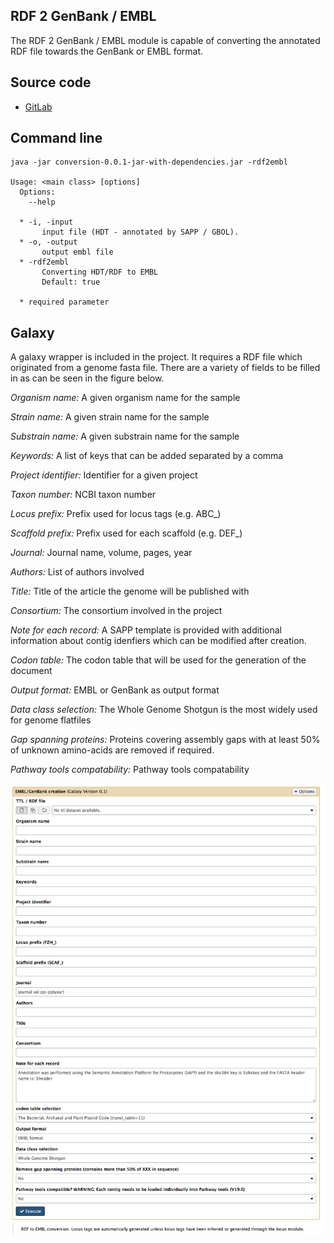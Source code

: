 RDF 2 GenBank / EMBL
------------

The RDF 2 GenBank / EMBL module is capable of converting the annotated RDF file towards the GenBank or EMBL format.

Source code
-----------
* [GitLab](https://gitlab.com/sapp/rdf2embl)

Command line
------

	java -jar conversion-0.0.1-jar-with-dependencies.jar -rdf2embl
	
	Usage: <main class> [options]
	  Options:
	    --help
	       
	  * -i, -input
	       input file (HDT - annotated by SAPP / GBOL).
	  * -o, -output
	       output embl file
	  * -rdf2embl
	       Converting HDT/RDF to EMBL
	       Default: true
	
	  * required parameter

Galaxy
------
A galaxy wrapper is included in the project. It requires a RDF file which originated from a genome fasta file. There are a variety of fields to be filled in as can be seen in the figure below.

*Organism name:* A given organism name for the sample

*Strain name:* A given strain name for the sample

*Substrain name:* A given substrain name for the sample

*Keywords:* A list of keys that can be added separated by a comma

*Project identifier:* Identifier for a given project

*Taxon number:* NCBI taxon number

*Locus prefix:* Prefix used for locus tags (e.g. ABC_)

*Scaffold prefix:* Prefix used for each scaffold (e.g. DEF_)

*Journal:* Journal name, volume, pages, year

*Authors:* List of authors involved

*Title:* Title of the article the genome will be published with

*Consortium:* The consortium involved in the project

*Note for each record:* A SAPP template is provided with additional information about contig idenfiers which can be modified after creation.

*Codon table:* The codon table that will be used for the generation of the document

*Output format:* EMBL or GenBank as output format

*Data class selection:* The Whole Genome Shotgun is the most widely used for genome flatfiles

*Gap spanning proteins:* Proteins covering assembly gaps with at least 50% of unknown amino-acids are removed if required.

*Pathway tools compatability:* Pathway tools compatability

![Galaxy](images/rdf2flatfile.png)
